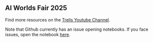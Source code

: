 ## AI Worlds Fair 2025

Find more resources on the [Trelis Youtube Channel](https://www.youtube.com/@TrelisResearch).

Note that Github currently has an issue opening notebooks. If you face issues, open the notebook [here](https://colab.research.google.com/drive/1Z0MPmxSWl12qRTgXmniUGGrTn7wtvGs9?usp=sharing).
